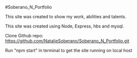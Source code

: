 #Soberano_N_Portfolio

This site was created to show my work, abilities and talents. 

This site was created using Node, Express, hbs and mysql. 

Clone Github repo: https://github.com/NatalieSoberano/Soberano_N_Portfolio.git

Run "npm start" in terminal to get the site running on local host 